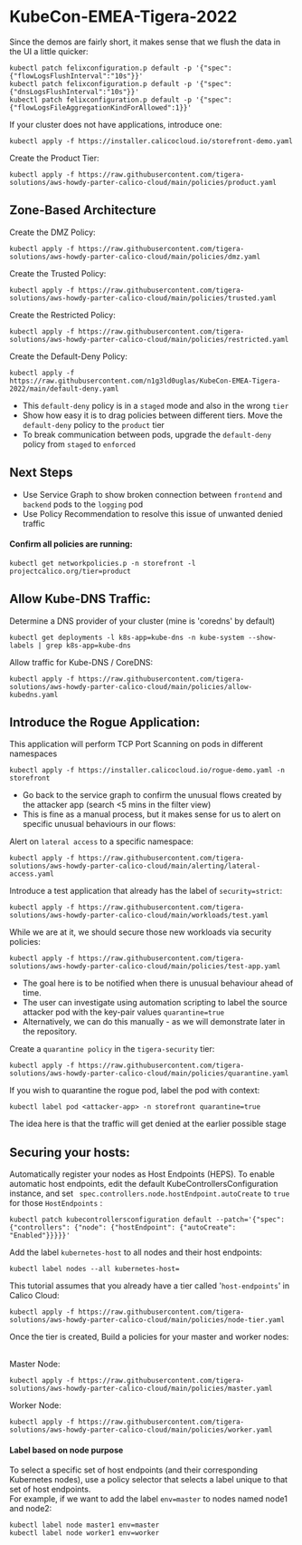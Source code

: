 # KubeCon-EMEA-Tigera-2022

Since the demos are fairly short, it makes sense that we flush the data in the UI a little quicker:
``` 
kubectl patch felixconfiguration.p default -p '{"spec":{"flowLogsFlushInterval":"10s"}}'
kubectl patch felixconfiguration.p default -p '{"spec":{"dnsLogsFlushInterval":"10s"}}'
kubectl patch felixconfiguration.p default -p '{"spec":{"flowLogsFileAggregationKindForAllowed":1}}'
```

If your cluster does not have applications, introduce one:
```
kubectl apply -f https://installer.calicocloud.io/storefront-demo.yaml
```

Create the Product Tier:
```
kubectl apply -f https://raw.githubusercontent.com/tigera-solutions/aws-howdy-parter-calico-cloud/main/policies/product.yaml
```  

## Zone-Based Architecture  
Create the DMZ Policy:
```
kubectl apply -f https://raw.githubusercontent.com/tigera-solutions/aws-howdy-parter-calico-cloud/main/policies/dmz.yaml
```
Create the Trusted Policy:
```
kubectl apply -f https://raw.githubusercontent.com/tigera-solutions/aws-howdy-parter-calico-cloud/main/policies/trusted.yaml
``` 
Create the Restricted Policy:
```
kubectl apply -f https://raw.githubusercontent.com/tigera-solutions/aws-howdy-parter-calico-cloud/main/policies/restricted.yaml
```
Create the Default-Deny Policy:
```
kubectl apply -f https://raw.githubusercontent.com/n1g3ld0uglas/KubeCon-EMEA-Tigera-2022/main/default-deny.yaml
```

- This ```default-deny``` policy is in a ```staged``` mode and also in the wrong ```tier``` <br/>
- Show how easy it is to drag policies between different tiers. Move the ```default-deny``` policy to the ```product``` tier <br/>
- To break communication between pods, upgrade the ```default-deny``` policy from ```staged``` to ```enforced```

## Next Steps

- Use Service Graph to show broken connection between ```frontend``` and ```backend``` pods to the ```logging``` pod <br/>
- Use Policy Recommendation to resolve this issue of unwanted denied traffic

#### Confirm all policies are running:
```
kubectl get networkpolicies.p -n storefront -l projectcalico.org/tier=product
```

## Allow Kube-DNS Traffic: 

Determine a DNS provider of your cluster (mine is 'coredns' by default)
```
kubectl get deployments -l k8s-app=kube-dns -n kube-system --show-labels | grep k8s-app=kube-dns
```    
Allow traffic for Kube-DNS / CoreDNS:
```
kubectl apply -f https://raw.githubusercontent.com/tigera-solutions/aws-howdy-parter-calico-cloud/main/policies/allow-kubedns.yaml
```

## Introduce the Rogue Application:
This application will perform TCP Port Scanning on pods in different namespaces
```
kubectl apply -f https://installer.calicocloud.io/rogue-demo.yaml -n storefront
``` 

- Go back to the service graph to confirm the unusual flows created by the attacker app (search <5 mins in the filter view) <br/>
- This is fine as a manual process, but it makes sense for us to alert on specific unusual behaviours in our flows:

Alert on ```lateral access``` to a specific namespace:
```
kubectl apply -f https://raw.githubusercontent.com/tigera-solutions/aws-howdy-parter-calico-cloud/main/alerting/lateral-access.yaml
``` 

Introduce a test application that already has the label of ```security=strict```:
```
kubectl apply -f https://raw.githubusercontent.com/tigera-solutions/aws-howdy-parter-calico-cloud/main/workloads/test.yaml
```

While we are at it, we should secure those new workloads via security policies:
```
kubectl apply -f https://raw.githubusercontent.com/tigera-solutions/aws-howdy-parter-calico-cloud/main/policies/test-app.yaml
```
- The goal here is to be notified when there is unusual behaviour ahead of time. <br/>
- The user can investigate using automation scripting to label the source attacker pod with the key-pair values ```quarantine=true``` <br/>
- Alternatively, we can do this manually - as we will demonstrate later in the repository.

Create a ```quarantine policy``` in the ```tigera-security``` tier: 
```
kubectl apply -f https://raw.githubusercontent.com/tigera-solutions/aws-howdy-parter-calico-cloud/main/policies/quarantine.yaml
```
If you wish to quarantine the rogue pod, label the pod with context:
```
kubectl label pod <attacker-app> -n storefront quarantine=true
```
The idea here is that the traffic will get denied at the earlier possible stage

## Securing your hosts:

Automatically register your nodes as Host Endpoints (HEPS). To enable automatic host endpoints, edit the default KubeControllersConfiguration instance, and set ``` spec.controllers.node.hostEndpoint.autoCreate```  to ```true``` for those ```HostEndpoints``` :

```
kubectl patch kubecontrollersconfiguration default --patch='{"spec": {"controllers": {"node": {"hostEndpoint": {"autoCreate": "Enabled"}}}}}'
```

Add the label ```kubernetes-host``` to all nodes and their host endpoints:
```
kubectl label nodes --all kubernetes-host=  
```
This tutorial assumes that you already have a tier called '```host-endpoints```' in Calico Cloud:  
```
kubectl apply -f https://raw.githubusercontent.com/tigera-solutions/aws-howdy-parter-calico-cloud/main/policies/node-tier.yaml
```
Once the tier is created, Build a policies for your master and worker nodes: <br/>
<br/>

Master Node:
```
kubectl apply -f https://raw.githubusercontent.com/tigera-solutions/aws-howdy-parter-calico-cloud/main/policies/master.yaml
```
Worker Node:
```
kubectl apply -f https://raw.githubusercontent.com/tigera-solutions/aws-howdy-parter-calico-cloud/main/policies/worker.yaml
```

#### Label based on node purpose
To select a specific set of host endpoints (and their corresponding Kubernetes nodes), use a policy selector that selects a label unique to that set of host endpoints. <br/>
For example, if we want to add the label ```env=master``` to nodes named node1 and node2:

```
kubectl label node master1 env=master
kubectl label node worker1 env=worker
```
